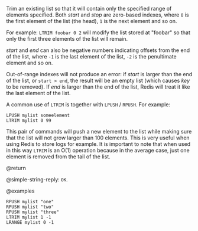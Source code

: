 Trim an existing list so that it will contain only the specified range of elements specified.
Both _start_ and _stop_ are zero-based indexes, where `0` is the first element of the list (the head), `1` is the next element and so on.

For example: `LTRIM foobar 0 2` will modify the list stored at "foobar" so that only the first three elements of the list will remain.

_start_ and _end_ can also be negative numbers indicating offsets from the end of the list, where `-1` is the last element of the list, `-2` is the penultimate element and so on.

Out-of-range indexes will not produce an error: if _start_ is larger than the end of the list, or `start > end`, the result will be an empty list (which causes _key_ to be removed).
If _end_ is larger than the end of the list, Redis will treat it like the last element of the list.

A common use of `LTRIM` is together with `LPUSH` / `RPUSH`.
For example:

```
LPUSH mylist someelement
LTRIM mylist 0 99
```

This pair of commands will push a new element to the list while making sure that the list will not grow larger than 100 elements.
This is very useful when using Redis to store logs for example.
It is important to note that when used in this way `LTRIM` is an O(1) operation because in the average case, just one element is removed from the tail of the list.

@return

@simple-string-reply: `OK`.

@examples

```cli
RPUSH mylist "one"
RPUSH mylist "two"
RPUSH mylist "three"
LTRIM mylist 1 -1
LRANGE mylist 0 -1
```
